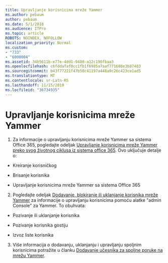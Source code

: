 ```yaml
---
title: Upravljanje korisnicima mreže Yammer
ms.author: pebaum
author: pebaum
ms.date: 5/1/2018
ms.audience: ITPro
ms.topic: article
ROBOTS: NOINDEX, NOFOLLOW
localization_priority: Normal
ms.custom:
- "733"
- "6000004"
ms.assetid: 34b5611b-e77e-4dd1-9480-a12c190fbaa3
ms.openlocfilehash: c6fddafaf0cc1fb1f6985a7aaf771688e3b87483
ms.sourcegitcommit: b43f77221f47b50c41197a448a9c26c423ce1ad5
ms.translationtype: MT
ms.contentlocale: sr-Latn-RS
ms.lasthandoff: 11/15/2019
ms.locfileid: "36734935"
---
```

# <a name="managing-yammer-users"></a>Upravljanje korisnicima mreže Yammer

1. Za informacije o upravljanju korisnicima mreže Yammer sa sistema Office 365, pogledajte odeljak [Upravljanje korisnicima mreže Yammer preko svog životnog ciklusa iz sistema office 365](https://docs.microsoft.com/yammer/manage-yammer-users/manage-users-across-their-lifecycle). Ovo uključuje detalje o:

  - Kreiranje korisničkog

  - Brisanje korisnika

  - Upravljanje korisnicima mreže Yammer sa sistema Office 365

2. Pogledajte odeljak [Dodavanje, blokiranje ili uklanjanje korisnika mreže Yammer](http://alchemyportal.azurewebsites.net/Rule/ManageYammer%20users%20across%20their%20lifecycle%20from%20Office%20365) za informacije o upravljanju korisnicima pomoću alatke "admin Console" za Yammer. To obuhvata:

  - Pozivanje ili uklanjanje korisnika

  - Pozivanje korisnika gostiju

  - Izvoz liste korisnika

3. Više informacija o dodavanju, uklanjanju i upravljanju spoljnim korisnicima potražite u članku [Dodavanje učesnika za spoljne poruke na mrežu Yammer](https://docs.microsoft.com/yammer/work-with-external-users/add-external-participants).
